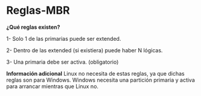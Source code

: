 # Reglas-MBR

**¿Qué reglas existen?**

1- Solo 1 de las primarias puede ser extended.

2- Dentro de las extended (si existiera) puede haber N lógicas.

3- Una primaria debe ser activa. (obligatorio)

**Información adicional**
Linux no necesita de estas reglas, ya que dichas reglas son para Windows. 
Windows necesita una partición primaria y activa para arrancar mientras que Linux no.
